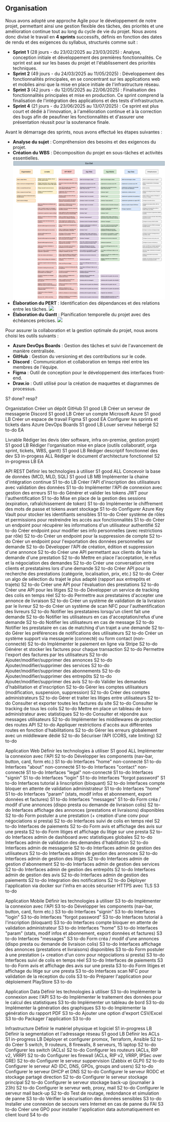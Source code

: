 ## **Organisation**

Nous avons adopté une approche Agile pour le développement de notre projet, permettant ainsi une gestion flexible des tâches, des priorités et une amélioration continue tout au long du cycle de vie du projet. Nous avons donc divisé le travail en **4 sprints** successifs, définis en fonction des dates de rendu et des exigences du syllabus, structurés comme suit :

- **Sprint 1** (28 jours - du 23/02/2025 au 23/03/2025) : Analyse, conception initiale et développement des premières fonctionnalités. Ce sprint est axé sur les bases du projet et l'établissement des priorités techniques.
- **Sprint 2** (49 jours - du 24/03/2025 au 11/05/2025) : Développement des fonctionnalités principales, en se concentrant sur les applications web et mobiles ainsi que la mise en place initiale de l'infrastructure réseau.
- **Sprint 3** (42 jours - du 12/05/2025 au 22/06/2025) : Finalisation des fonctionnalités principales et mise en production. Ce sprint comprend la finalisation de l'intégration des applications et des tests d'infrastructure.
- **Sprint 4** (21 jours - du 23/06/2025 au 13/07/2025) : Ce sprint est plus court et dédié à l'innovation, à l'amélioration continue et à la correction des bugs afin de peaufiner les fonctionnalités et d'assurer une présentation réussit pour la soutenance finale.

Avant le démarrage des sprints, nous avons effectué les étapes suivantes :

- **Analyse du sujet** : Compréhension des besoins et des exigences du projet.
- **Création du WBS** : Décomposition du projet en sous-tâches et activités essentielles.
![](inc/wbs.svg)
- **Élaboration du PERT** : Identification des dépendances et des relations entre les tâches.
![](chemin/vers/image.png)
- **Élaboration du Gantt** : Planification temporelle du projet avec des échéances précises.
![](chemin/vers/image.png)

Pour assurer la collaboration et la gestion optimale du projet, nous avons choisi les outils suivants :

- **Azure DevOps Boards** : Gestion des tâches et suivi de l'avancement de manière centralisée.
- **GitHub** : Gestion du versioning et des contributions sur le code.
- **Discord** : Communication et collaboration en temps réel entre les membres de l'équipe.
- **Figma** : Outil de conception pour le développement des interfaces front-end.
- **Draw.io** : Outil utilisé pour la création de maquettes et diagrammes de processus.

S? done? resp? 

Organistation
Créer un dépôt GitHub S1 good LB
Créer un serveur de messagerie Discord S1 good LB
Créer un compte Microsoft Azure S1 good LB
Créer un espace de travail Figma S1 good EA
Configurer les sprints et tickets dans Azure DevOps Boards S1 good LB
Louer serveur hébergé S2 to-do EA

Livrable
Rédiger les devis (dev software, infra on-premise, gestion projet) S1 good LB
Rédiger l'organisation mise en place (outils collaboratif, orga sprint, tickets, WBS, gantt) S1 good LB
Rédiger descriptif fonctionnel des dev S3 in-progess ALL
Rédiger le document d'architecture fonctionnel S2 in-progress LB EA

API REST
Définir les technologies à utiliser S1 good ALL
Concevoir la base de données (MCD, MLD, SQL) S1 good LB MB
Implémenter la chaine d'intégration continue S1 to-do LB
Créer l'API d'inscription des utilisateurs avec validation des données S1 to-do
Implémenter l'API de connexion avec gestion des erreurs S1 to-do
Générer et valider les tokens JWT pour l'authentification S1 to-do
Mise en place de la gestion des sessions (expiration, rafraîchissement de token) S1 to-do
Implémenter le chiffrement des mots de passe et tokens avant stockage S1 to-do
Configurer Azure Key Vault pour stocker les identifiants sensibles S1 to-do
Créer système de rôles et permissions pour restreindre les accès aux fonctionnalités S1 to-do
Créer un endpoint pour récupérer les informations d'un utilisateur authentifié S2 to-do
Créer endpoint pour modifier ses info personnelles (avec restrictions par rôle) S2 to-do
Créer un endpoint pour la suppression de compte S2 to-do
Créer un endpoint pour l'exportation des données personnelles sur demande S2 to-do
Développer l'API de création, édition et suppression d'une annonce S2 to-do
Créer une API permettant aux clients de faire la demande d'une prestation S2 to-do
Mettre en place l'acceptation, le refus et la négociation des demandes S2 to-do
Créer une conversation entre clients et prestataires lors d'une demande S2 to-do
Créer API pour la recherche des prestations (catégorie, localisation, prix, etc.) S2 to-do
Créer un algo de sélection du trajet le plus adapté (rapport aux entrepôts et trajets) S2 to-do
Créer une API pour l'évaluation des prestations S2 to-do
Créer une API pour les litiges S2 to-do
Développer un service de tracking des colis en temps réel S2 to-do
Permettre aux prestataires d'accepter une annonce de livraison S2 to-do
Créer un système de validation de la livraison par le livreur S2 to-do
Créer un système de scan NFC pour l'authentification des livreurs S2 to-do
Notifier les prestataires lorsqu'un client fait une demande S2 to-do
Notifier les utilisateurs en cas d'acceptation/refus d'une demande S2 to-do
Notifier les utilisateurs en cas de message S2 to-do
Notifier les prestataire en cas de matching d'un trajet a une demande S2 to-do
Gérer les préférences de notifications des utilisateurs S2 to-do
Créer un système support via messagerie (connecté) ou form contact (non-connecté) S2 to-do
Implémenter le paiement en ligne via Stripe S2 to-do
Générer et stocker les factures pour chaque transaction S2 to-do
Permettre l'export des factures par les utilisateurs S2 to-do
Ajouter/modifier/supprimer des annonces S2 to-do
Ajouter/modifier/supprimer des services S2 to-do
Ajouter/modifier/supprimer des abonnements S2 to-do
Ajouter/modifier/supprimer des entrepôts S2 to-do
Ajouter/modifier/supprimer des avis S2 to-do
Valider les demandes d'habilitation et d'inscription S2 to-do
Gérer les comptes utilisateurs (modification, suspension, suppression) S2 to-do
Créer des comptes administrateurs S2 to-do
Gérer et traiter les litiges entre utilisateurs S2 to-do
Consulter et exporter toutes les factures du site S2 to-do
Consulter le tracking de tous les colis S2 to-do
Mettre en place un tableau de boro administrateur avec statistiques S2 to-do
Consulter et répondre aux messages utilisateurs S2 to-do
Implémenter les middlewares de protectior des routes API S2 to-do
Appliquer restrictions d'accès aux différentes routes en fonction d'habilitations S2 to-do
Gérer les erreurs globalement avec un middleware dédié S2 to-do
Sécuriser l’API (CORS, rate limiting) S2 to-do

Application Web
Définir les technologies à utiliser S1 good ALL
Implémenter la connexion avec l'API S2 to-do
Développer les components (nav-bar, button, card, form etc.) S1 to-do
Interfaces "home" non-connecté S1 to-do
Interfaces "about" non-connecté S1 to-do
Interfaces "contact" non-connecté S1 to-do
Interfaces "legal" non-connecté S1 to-do
Interfaces "signin" S1 to-do
Interfaces "login" S1 to-do
Interfaces "forgot password" S1 to-do
Interfaces tutorial à linscription (bloquant) S2 to-do
Interfaces compte bloquer en attente de validation administrateur S1 to-do
Interfaces "home" S1 to-do
Interfaces "param" (stats, modif infos et abonnement, export données et factures) S1 to-do
Interfaces "messages" S1 to-do
Form créa / modif d'une annonces (dispo presta ou demande de livraison colis) S2 to-do
Interfaces affichage des annonces (prestations et livraisons) disponibles S2 to-do
Form postuler a une prestation (+ creation d'une conv pour négociations si presta) S2 to-do
Interfaces suivi de colis en temps réel S2 to-do
Interfaces de paiements S2 to-do
Form avis et affichage des avis sur une presta S2 to-do
Form litiges et affichage du litige sur une presta S2 to-do
Interfaces admin de dashboard avec statistiques globales S2 to-do
Interfaces admin de validation des demandes d'habilitation S2 to-do
Interfaces admin de messagerie S2 to-do
Interfaces admin de gestion des utilisateurs S2 to-do
Interfaces admin de gestion des annonces S2 to-do
Interfaces admin de gestion des litiges S2 to-do
Interfaces admin de gestion d'abonnement S2 to-do
Interfaces admin de gestion des services S2 to-do
Interfaces admin de gestion des entrepôts S2 to-do
Interfaces admin de gestion des avis S2 to-do
Interfaces admin de gestion des paiements S2 to-do
Integration des notifications S2 to-do
Déployer l'application via docker sur l'infra en accès sécuriser HTTPS avec TLS S3 to-do

Application Mobile
Définir les technologies à utiliser S3 to-do 
Implémenter la connexion avec l'API S3 to-do
Développer les components (nav-bar, button, card, form etc.) S3 to-do
Interfaces "signin" S3 to-do
Interfaces "login" S3 to-do
Interfaces "forgot password" S3 to-do
Interfaces tutorial à l'inscription (bloquant) S3 to-do
Interfaces compte bloquer en attente de validation administrateur S3 to-do
Interfaces "home" S3 to-do
Interfaces "param" (stats, modif infos et abonnement, export données et factures) S3 to-do
Interfaces "messages" S3 to-do
Form créa / modif d'une annonces (dispo presta ou demande de livraison colis) S3 to-do
Interfaces affichage des annonces (prestations et livraisons) disponibles S3 to-do
Form postuler à une prestation (+ creation d'un conv pour négociations si presta) S3 to-do
Interfaces suivi de colis en temps réel S3 to-do
Interfaces de paiements S3 to-do
Form avis et affichage des avis sur une presta S3 to-do
Form litiges et affichage du litige sur une presta S3 to-do
Interfaces scan NFC pour validation de la réception du colis S3 to-do
Préparer l'application pour déploiement PlayStore S3 to-do

Application Data
Définir les technologies à utiliser S3 to-do
Implémenter la connexion avec l'API S3 to-do
Implémenter le traitement des données pour le calcul des statistiques S3 to-do
Implémenter un tableau de bord S3 to-do
Implémenter la génération des graphiques S3 to-do
Implémenter la génération du rapport PDF S3 to-do
Ajouter une option d'export CSV/Excel S3 to-do
Packager l'application S3 to-do

Infrastructure
Définir le matériel physique et logiciel S1 in-progress LB
Définir la segmentation et l'adressage réseau S1 good LB
Définir les ACLs S1 in-progress LB
Déployer et configurer promox, Terraform, Ansible S2 to-do
Créer 5 switch, 9 routeurs, 8 firewalls, 8 serveurs, 15 laptop S2 to-do
Configurer les switch (ACLs) S2 to-do
Configurer les routeurs (ACLs, RIP v2, VRRP) S2 to-do
Configurer les firewall (ACLs, RIP v2, VRRP, IPSec over GRE) S2 to-do
Configurer le serveur suppervision (Zabbix et GLPI) S2 to-do
Configurer le serveur AD (DC, DNS, GPOs, groups and users) S2 to-do
Configurer le serveur DHCP et DNS S2 to-do
Configurer le serveur RODC et stockage partagé direction S2 to-do
Configurer le serveur stockage principal S2 to-do
Configurer le serveur stockage back-up (journalier à 23h) S2 to-do
Configurer le serveur web, proxy, mail S2 to-do
Configurer le serveur mail back-up S2 to-do
Test de routage, redondance et simulation de panne S3 to-do
Vérifier la sécurisation des données sensibles S3 to-do
Installer une connexion de secours vers Internet en cas de panne du FAI S3 to-do
Créer une GPO pour installer l'application data automatiquement en client lourd S4 to-do